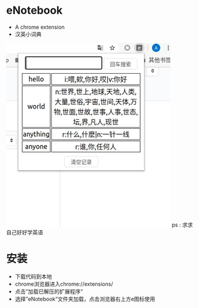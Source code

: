 # eNotebook
- A chrome extension
- 汉英小词典

![image](https://raw.githubusercontent.com/noob20000405/readme_pic/master/images/capture.jpg)
ps : 求求自己好好学英语
# 安装
- 下载代码到本地
- chrome浏览器进入chrome://extensions/
- 点击”加载已解压的扩展程序“
- 选择”eNotebook“文件夹加载，点击浏览器右上方e图标使用
